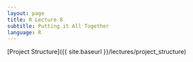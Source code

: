 ```yaml
---
layout: page
title: R Lecture 8
subtitle: Putting it All Together
language: R
---
```


[Project Structure]({{ site.baseurl }}/lectures/project_structure)